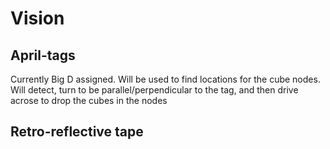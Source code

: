 # Vision

## April-tags
Currently Big D assigned.
Will be used to find locations for the cube nodes. Will detect, turn to be parallel/perpendicular to the tag, and then drive acrose to drop the cubes in the nodes

## Retro-reflective tape

